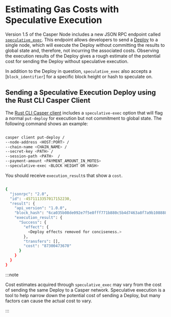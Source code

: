 # Estimating Gas Costs with Speculative Execution

Version 1.5 of the Casper Node includes a new JSON RPC endpoint called [`speculative_exec`](../json-rpc/json-rpc-transactional.md#speculative_exec-speculative_exec). This endpoint allows developers to send a [Deploy](../../concepts/glossary/D.md#deploy-deploy) to a single node, which will execute the Deploy without committing the results to global state and, therefore, not incurring the associated costs. Observing the execution results of the Deploy gives a rough estimate of the potential cost for sending the Deploy without speculative execution.

In addition to the Deploy in question, `speculative_exec` also accepts a [`block_identifier`] for a specific block height or hash to speculate on.

## Sending a Speculative Execution Deploy using the Rust CLI Casper Client

The [Rust CLI Casper client](../dapps/sending-deploys.md) includes a `speculative-exec` option that will flag a normal `put-deploy` for execution but not commitment to global state. The following command shows an example:

```bash

casper client put-deploy /
--node-address <HOST:PORT> /
--chain-name <CHAIN_NAME> /
--secret-key <PATH> /
--session-path <PATH>  /
--payment-amount <PAYMENT_AMOUNT_IN_MOTES>
--speculative-exec <BLOCK HEIGHT OR HASH>

```

You should receive `execution_result`s that show a `cost`.

```bash

{
  "jsonrpc": "2.0",
  "id": -4571113357017152230,
  "result": {
    "api_version": "1.0.0",
    "block_hash": "6ca035b08de092e7f5e8fff771b880c5b4d7463a8f7a9b108888aaad958e5b0f",
    "execution_result": {
      "Success": {
        "effect": {
          <Deploy effects removed for conciseness.>
        },
        "transfers": [],
        "cost": "87300473670"
      }
    }
  }
}

```

:::note

Cost estimates acquired through `speculative_exec` may vary from the cost of sending the same Deploy to a Casper network. Speculative execution is a tool to help narrow down the potential cost of sending a Deploy, but many factors can cause the actual cost to vary.

:::
